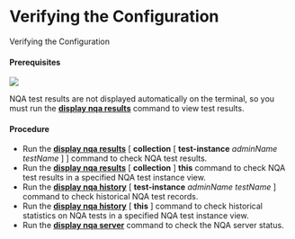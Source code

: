 Verifying the Configuration
===========================

Verifying the Configuration

#### Prerequisites

![](../public_sys-resources/note_3.0-en-us.png) 

NQA test results are not displayed automatically on the terminal, so you must run the [**display nqa results**](cmdqueryname=display+nqa+results) command to view test results.



#### Procedure

* Run the [**display nqa results**](cmdqueryname=display+nqa+results) [ **collection** [ **test-instance** *adminName* *testName* ] ] command to check NQA test results.
* Run the [**display nqa results**](cmdqueryname=display+nqa+results) [ **collection** ] **this** command to check NQA test results in a specified NQA test instance view.
* Run the [**display nqa history**](cmdqueryname=display+nqa+history) [ **test-instance** *adminName* *testName* ] command to check historical NQA test records.
* Run the [**display nqa history**](cmdqueryname=display+nqa+history) [ **this** ] command to check historical statistics on NQA tests in a specified NQA test instance view.
* Run the [**display nqa server**](cmdqueryname=display+nqa+server) command to check the NQA server status.